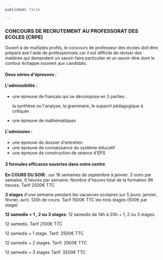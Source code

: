```yaml
---
published: false

---
```

### CONCOURS DE RECRUTEMENT AU    PROFESSORAT DES ECOLES (CRPE)

Ouvert à de multiples profils, le concours de professeur des écoles doit être préparé ave l'aide de professionnels car il est difficile de réviser des matières qui demandent un savoir-faire particulier et un savoir-être dont le contour échappe souvent aux candidats.

#### Deux séries d'épreuves :

#### L'admissibilité :

* une épreuve de français qui se décompose en 3 parties :

  la synthèse ou l'analyse, la grammaire, le support pédagogique à critiquer.
* une épreuve de mathématiques

#### L'admission :

* une épreuve de dossier d'entretien
* une épreuve de connaissance du système éducatif
* une épreuve de construction de séance d'EPS

#### 3 formules efficaces ouvertes dans notre centre

**En COURS DU SOIR** : sur 16 semaines de septembre à janvier. 3 soirs par semaine, 6 heures par semaine. Nombre d'heures total de la formation 96 heures. Tarif 2500€ TTC

**3 stages** d'une semaine pendant les vacances scolaires  sur 5 jours:  janvier, février, avril. 120h  de cours. Tarif 1500€ TTC les trois stages (500€ par stage)

**12 samedis + 1 , 2 ou 3 stages**: 12 samedis de 14h à 20h + 1, 2 ou 3 stages.

12 samedis. Tarif 2100€ TTC

12 samedis + 1 stage. Tarif: 2500€ TTC

12 samedis + 2 stages. Tarif: 2900€ TTC

12 samedis + 3 stages Tarif: 3200€ TTC